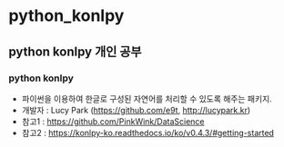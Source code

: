 # python_konlpy

## python konlpy 개인 공부

### python konlpy
- 파이썬을 이용하여 한글로 구성된 자연어를 처리할 수 있도록 해주는 패키지.
- 개발자 : Lucy Park (https://github.com/e9t, http://lucypark.kr)
- 참고1 : https://github.com/PinkWink/DataScience 
- 참고2 : https://konlpy-ko.readthedocs.io/ko/v0.4.3/#getting-started

